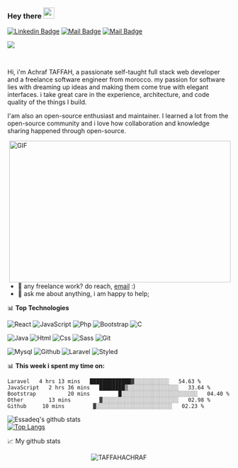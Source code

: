 ### Hey there <img src="https://media.giphy.com/media/hvRJCLFzcasrR4ia7z/giphy.gif" width="25px">
<p align='center'>
  
[![Linkedin Badge](https://img.shields.io/badge/-Achraf.TAFFAH-0e76a8?style=flat&labelColor=0e76a8&logo=linkedin&logoColor=white)](https://www.linkedin.com/in/achraf-taffah-b679a01aa/) [![Mail Badge](https://img.shields.io/badge/-@Achraf.TAFFAH-e84393?style=flat&labelColor=e84393&logo=instagram&logoColor=white)](https://www.instagram.com/achraf_taffah/) [![Mail Badge](https://img.shields.io/badge/-Achraf.TAFFAH-c0392b?style=flat&labelColor=c0392b&logo=YOUTUBE&logoColor=white)](https://www.youtube.com/channel/UCxoar6KFc6u3beif_e4y3lw)
 
</p>

![](https://visitor-badge.glitch.me/badge?page_id=abhisheknaiidu.abhisheknaiidu)

<br />

Hi, i'm Achraf TAFFAH, a passionate self-taught full stack web developer and a freelance software engineer from morocco. my passion for software lies with dreaming up ideas and making them come true with elegant interfaces. i take great care in the experience, architecture, and code quality of the things I build.

I'am also an open-source enthusiast and maintainer. I learned a lot from the open-source community and i love how collaboration and knowledge sharing happened through open-source.


  <img align="right" alt="GIF" src="https://github.com/abhisheknaiidu/abhisheknaiidu/blob/master/code.gif?raw=true" width="500" height="320" />
  
- 💼 any freelance work? do reach, [email](taffahachraf184@gmail.com) :)
- 💬 ask me about anything, i am happy to help;

📊 **Top Technologies**

![React](https://img.shields.io/badge/-React-black?style=flat-square&logo=react)
![JavaScript](https://img.shields.io/badge/-JavaScript-black?style=flat-square&logo=javascript)
![Php](https://img.shields.io/badge/-php-black?style=flat-square&logo=php)
![Bootstrap](https://img.shields.io/badge/-bootstrap-black?style=flat-square&logo=bootstrap)
![C](https://img.shields.io/badge/-c-black?style=flat-square&logo=c)

![Java](https://img.shields.io/badge/-java-black?style=flat-square&logo=java)
![Html](https://img.shields.io/badge/-html-black?style=flat-square&logo=html5)
![Css](https://img.shields.io/badge/-css-black?style=flat-square&logo=css3)
![Sass](https://img.shields.io/badge/-sass-black?style=flat-square&logo=sass)
![Git](https://img.shields.io/badge/-git-black?style=flat-square&logo=git)

![Mysql](https://img.shields.io/badge/-mysql-black?style=flat-square&logo=mysql)
![Github](https://img.shields.io/badge/-github-black?style=flat-square&logo=github)
![Laravel](https://img.shields.io/badge/-laravel-black?style=flat-square&logo=laravel)
![Styled](https://img.shields.io/badge/-styledComponents-black?style=flat-square&logo=styledComponents)

📊 **This week i spent my time on:**
<!--START_SECTION:waka-->
```text
Laravel   4 hrs 13 mins   █████████████▓░░░░░░░░░░░   54.63 % 
JavaScript   2 hrs 36 mins   ████████▒░░░░░░░░░░░░░░░░   33.64 % 
Bootstrap          20 mins         █░░░░░░░░░░░░░░░░░░░░░░░░   04.40 % 
Other        13 mins         ▓░░░░░░░░░░░░░░░░░░░░░░░░   02.98 % 
Github     10 mins         ▓░░░░░░░░░░░░░░░░░░░░░░░░   02.23 % 
```
<!--END_SECTION:waka-->
![Essadeq's github stats](https://github-readme-stats.vercel.app/api?username=TAFFAHACHRAF)  
[![Top Langs](https://github-readme-stats.vercel.app/api/top-langs/?username=TAFFAHACHRAF)](https://github.com/essadeq-elaamiri/github-readme-stats)

📈 My github stats

<p align="center"> <img src="https://github-readme-stats.vercel.app/api?username=TAFFAHACHRAF&show_icons=true&theme=gotham" alt="TAFFAHACHRAF" />




